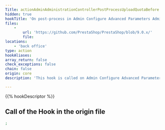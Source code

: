 ```yaml
---
Title: actionAdminAdministrationControllerPostProcessUploadQuotaBefore
hidden: true
hookTitle: 'On post-process in Admin Configure Advanced Parameters Administration Controller'
files:
    -
        url: 'https://github.com/PrestaShop/PrestaShop/blob/9.0.x/'
        file: 
locations:
    - 'back office'
type: action
hookAliases: 
array_return: false
check_exceptions: false
chain: false
origin: core
description: 'This hook is called on Admin Configure Advanced Parameters Administration post-process before processing the Upload Quota form'

---
```


{{% hookDescriptor %}}

## Call of the Hook in the origin file

```php
;
```
